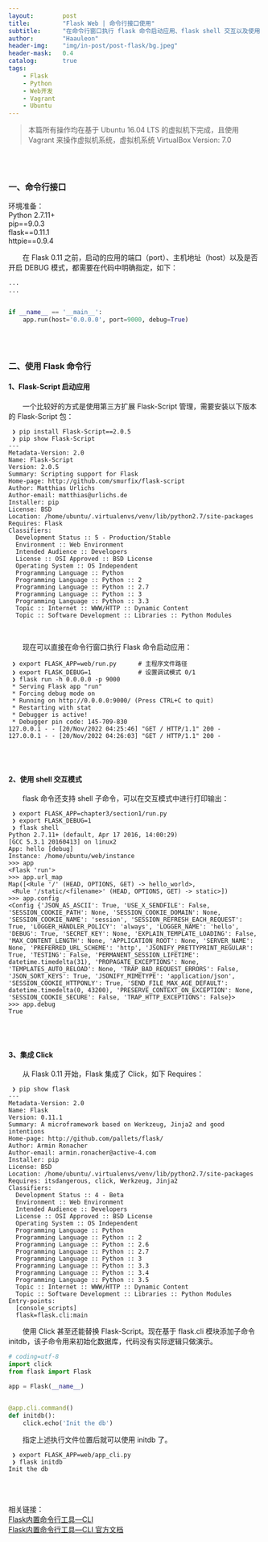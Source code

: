 ```yaml
---
layout:        post
title:         "Flask Web | 命令行接口使用"
subtitle:      "在命令行窗口执行 flask 命令启动应用、flask shell 交互以及使用 flask.cli 模块"
author:        "Haauleon"
header-img:    "img/in-post/post-flask/bg.jpeg"
header-mask:   0.4
catalog:       true
tags:
    - Flask
    - Python
    - Web开发
    - Vagrant
    - Ubuntu
---
```


> 本篇所有操作均在基于 Ubuntu 16.04 LTS 的虚拟机下完成，且使用 Vagrant 来操作虚拟机系统，虚拟机系统 VirtualBox Version: 7.0 

<br>
<br>

### 一、命令行接口
环境准备：     
Python 2.7.11+      
pip==9.0.3     
flask==0.11.1   
httpie==0.9.4     

&emsp;&emsp;在 Flask 0.11 之前，启动的应用的端口（port）、主机地址（host）以及是否开启 DEBUG 模式，都需要在代码中明确指定，如下：       
```python
...
...


if __name__ == '__main__':
    app.run(host='0.0.0.0', port=9000, debug=True)
```

<br>
<br>

### 二、使用 Flask 命令行
#### 1、Flask-Script 启动应用   
&emsp;&emsp;一个比较好的方式是使用第三方扩展 Flask-Script 管理，需要安装以下版本的 Flask-Script 包：     
```
 ❯ pip install Flask-Script==2.0.5
 ❯ pip show Flask-Script
---
Metadata-Version: 2.0
Name: Flask-Script
Version: 2.0.5
Summary: Scripting support for Flask
Home-page: http://github.com/smurfix/flask-script
Author: Matthias Urlichs
Author-email: matthias@urlichs.de
Installer: pip
License: BSD
Location: /home/ubuntu/.virtualenvs/venv/lib/python2.7/site-packages
Requires: Flask
Classifiers:
  Development Status :: 5 - Production/Stable
  Environment :: Web Environment
  Intended Audience :: Developers
  License :: OSI Approved :: BSD License
  Operating System :: OS Independent
  Programming Language :: Python
  Programming Language :: Python :: 2
  Programming Language :: Python :: 2.7
  Programming Language :: Python :: 3
  Programming Language :: Python :: 3.3
  Topic :: Internet :: WWW/HTTP :: Dynamic Content
  Topic :: Software Development :: Libraries :: Python Modules
```

<br>

&emsp;&emsp;现在可以直接在命令行窗口执行 Flask 命令启动应用：     
```
 ❯ export FLASK_APP=web/run.py      # 主程序文件路径
 ❯ export FLASK_DEBUG=1             # 设置调试模式 0/1
 ❯ flask run -h 0.0.0.0 -p 9000 
 * Serving Flask app "run"
 * Forcing debug mode on
 * Running on http://0.0.0.0:9000/ (Press CTRL+C to quit)
 * Restarting with stat
 * Debugger is active!
 * Debugger pin code: 145-709-830
127.0.0.1 - - [20/Nov/2022 04:25:46] "GET / HTTP/1.1" 200 -
127.0.0.1 - - [20/Nov/2022 04:26:03] "GET / HTTP/1.1" 200 - 
```

<br>
<br>

#### 2、使用 shell 交互模式   
&emsp;&emsp;flask 命令还支持 shell 子命令，可以在交互模式中进行打印输出：         
```
 ❯ export FLASK_APP=chapter3/section1/run.py
 ❯ export FLASK_DEBUG=1
 ❯ flask shell
Python 2.7.11+ (default, Apr 17 2016, 14:00:29)
[GCC 5.3.1 20160413] on linux2
App: hello [debug]
Instance: /home/ubuntu/web/instance
>>> app
<Flask 'run'>
>>> app.url_map
Map([<Rule '/' (HEAD, OPTIONS, GET) -> hello_world>,
 <Rule '/static/<filename>' (HEAD, OPTIONS, GET) -> static>])
>>> app.config
<Config {'JSON_AS_ASCII': True, 'USE_X_SENDFILE': False, 'SESSION_COOKIE_PATH': None, 'SESSION_COOKIE_DOMAIN': None, 'SESSION_COOKIE_NAME': 'session', 'SESSION_REFRESH_EACH_REQUEST': True, 'LOGGER_HANDLER_POLICY': 'always', 'LOGGER_NAME': 'hello', 'DEBUG': True, 'SECRET_KEY': None, 'EXPLAIN_TEMPLATE_LOADING': False, 'MAX_CONTENT_LENGTH': None, 'APPLICATION_ROOT': None, 'SERVER_NAME': None, 'PREFERRED_URL_SCHEME': 'http', 'JSONIFY_PRETTYPRINT_REGULAR': True, 'TESTING': False, 'PERMANENT_SESSION_LIFETIME': datetime.timedelta(31), 'PROPAGATE_EXCEPTIONS': None, 'TEMPLATES_AUTO_RELOAD': None, 'TRAP_BAD_REQUEST_ERRORS': False, 'JSON_SORT_KEYS': True, 'JSONIFY_MIMETYPE': 'application/json', 'SESSION_COOKIE_HTTPONLY': True, 'SEND_FILE_MAX_AGE_DEFAULT': datetime.timedelta(0, 43200), 'PRESERVE_CONTEXT_ON_EXCEPTION': None, 'SESSION_COOKIE_SECURE': False, 'TRAP_HTTP_EXCEPTIONS': False}>
>>> app.debug
True
```

<br>
<br>

#### 3、集成 Click
&emsp;&emsp;从 Flask 0.11 开始，Flask 集成了 Click，如下 Requires：     
```
 ❯ pip show flask
---
Metadata-Version: 2.0
Name: Flask
Version: 0.11.1
Summary: A microframework based on Werkzeug, Jinja2 and good intentions
Home-page: http://github.com/pallets/flask/
Author: Armin Ronacher
Author-email: armin.ronacher@active-4.com
Installer: pip
License: BSD
Location: /home/ubuntu/.virtualenvs/venv/lib/python2.7/site-packages
Requires: itsdangerous, click, Werkzeug, Jinja2
Classifiers:
  Development Status :: 4 - Beta
  Environment :: Web Environment
  Intended Audience :: Developers
  License :: OSI Approved :: BSD License
  Operating System :: OS Independent
  Programming Language :: Python
  Programming Language :: Python :: 2
  Programming Language :: Python :: 2.6
  Programming Language :: Python :: 2.7
  Programming Language :: Python :: 3
  Programming Language :: Python :: 3.3
  Programming Language :: Python :: 3.4
  Programming Language :: Python :: 3.5
  Topic :: Internet :: WWW/HTTP :: Dynamic Content
  Topic :: Software Development :: Libraries :: Python Modules
Entry-points:
  [console_scripts]
  flask=flask.cli:main
```

&emsp;&emsp;使用 Click 甚至还能替换 Flask-Script。现在基于 flask.cli 模块添加子命令 initdb，该子命令用来初始化数据库，代码没有实际逻辑只做演示。            
```python
# coding=utf-8
import click
from flask import Flask

app = Flask(__name__)


@app.cli.command()
def initdb():
    click.echo('Init the db')
```

&emsp;&emsp;指定上述执行文件位置后就可以使用 initdb 了。     
```
 ❯ export FLASK_APP=web/app_cli.py
 ❯ flask initdb
Init the db
```


<br>
<br>

相关链接：    
[Flask内置命令行工具—CLI](https://segmentfault.com/a/1190000017436977)        
[Flask内置命令行工具—CLI 官方文档](https://flask.palletsprojects.com/en/1.0.x/cli/)